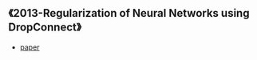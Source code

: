 ## 《2013-Regularization of Neural Networks using DropConnect》
* [paper](paper/13.191-13-Regularization-of-Neural-Networks-using-DropConnect.pdf)
